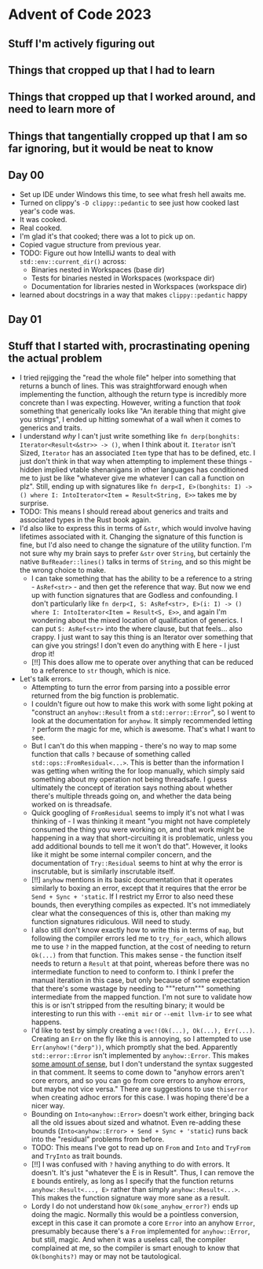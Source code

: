 Advent of Code 2023
===================

Stuff I'm actively figuring out
-------------------------------


Things that cropped up that I had to learn
------------------------------------------

Things that cropped up that I worked around, and need to learn more of
----------------------------------------------------------------------

[//]: #day-00 (TODO: I don't know how current_dir works in RustRover)
[//]: #day-01 (TODO: I need to upskill on generics, associated types, and traits)
[//]: #day-01 (TODO: I need to understand when to prefer &str over String and the implications of such)
[//]: #day-01 (TODO: I don't know the implications of Try, From, TryInto, and TryFrom)

Things that tangentially cropped up that I am so far ignoring, but it would be neat to know
-------------------------------------------------------------------------------------------

Day 00
------

* Set up IDE under Windows this time, to see what fresh hell awaits me.
* Turned on clippy's `-D clippy::pedantic` to see just how cooked last year's code was.
* It was cooked.
* Real cooked.
* I'm glad it's that cooked; there was a lot to pick up on.
* Copied vague structure from previous year.
* TODO: Figure out how IntelliJ wants to deal with `std::env::current_dir()` across:
  * Binaries nested in Workspaces (base dir)
  * Tests for binaries nested in Workspaces (workspace dir)
  * Documentation for libraries nested in Workspaces (workspace dir)
* learned about docstrings in a way that makes `clippy::pedantic` happy

Day 01
------

## Stuff that I started with, procrastinating opening the actual problem

* I tried rejigging the "read the whole file" helper into something that returns a bunch of lines. This was 
  straightforward enough when implementing the function, although the return type is incredibly more concrete than I 
  was expecting. However, writing a function that _took_ something that generically looks like "An iterable thing 
  that might give you strings", I ended up hitting somewhat of a wall when it comes to generics and traits.
* I understand _why_ I can't just write something like `fn derp(bonghits: Iterator<Result<&str>> -> ()`, when I 
  think about it. `Iterator` isn't Sized, `Iterator` has an associated `Item` type that has to be defined, etc. I 
  just don't think in that way when attempting to implement these things - hidden implied vtable shenanigans in 
  other languages has conditioned me to just be like "whatever give me whatever I can call a function on plz". Still,
  ending up with signatures like `fn derp<I, E>(bonghits: I) -> () where I: IntoIterator<Item = Result<String, E>>` 
  takes me by surprise.
* TODO: This means I should reread about generics and traits and associated types in the Rust book again.
* I'd also like to express this in terms of `&str`, which would involve having lifetimes associated with it. 
  Changing the signature of this function is fine, but I'd also need to change the signature of the utility function.
  I'm not sure why my brain says to prefer `&str` over `String`, but certainly the native `BufReader::lines()` talks 
  in terms of `String`, and so this might be the wrong choice to make. 
  * I can take something that has the ability to be a reference to a string - `AsRef<str>` - and then get the 
    reference that way. But now we end up with function signatures that are Godless and confounding. I don't 
    particularly like `fn derp<I, S: AsRef<str>, E>(i: I) -> () where I: IntoIterator<Item = Result<S, E>>`, and 
    again I'm wondering about the mixed location of qualification of generics. I can put `S: AsRef<str>` into the 
    where clause, but that feels... also crappy. I just want to say this thing is an Iterator over something that 
    can give you strings! I don't even do anything with E here - I just drop it!
  * [!!] This does allow me to operate over anything that can be reduced to a reference to `str` though, which is nice.
* Let's talk errors.
  * Attempting to turn the error from parsing into a possible error returned from the big function is 
    problematic.
  * I couldn't figure out how to make this work with some light poking at "construct an `anyhow::Result` from a 
    `std::error::Error`", so I went to look at the documentation for `anyhow`. It simply recommended letting `?` 
    perform the magic for me, which is awesome. That's what I want to see.
  * But I can't do this when mapping - there's no way to map some function that calls `?` because of something called 
    `std::ops::FromResidual<...>`. This is better than the information I was getting when writing the for loop 
    manually, which simply said something about my operation not being threadsafe. I guess ultimately the concept of 
    iteration says nothing about whether there's multiple threads going on, and whether the data being worked on is 
    threadsafe.
  * Quick googling of `FromResidual` seems to imply it's not what I was thinking of - I was thinking it meant "you 
    might not have completely consumed the thing you were working on, and that work might be happening in a way that 
    short-circuiting it is problematic, unless you add additional bounds to tell me it won't do that". However, it 
    looks like it might be some internal compiler concern, and the documentation of `Try::Residual` seems to hint at 
    why the error is inscrutable, but is similarly inscrutable itself.
  * [!!] `anyhow` mentions in its basic documentation that it operates similarly to boxing an error, except that it 
    requires that the error be `Send + Sync + 'static`. If I restrict my Error to also need these bounds, then 
    everything compiles as expected. It's not immediately clear what the consequences of this is, other than making 
    my function signatures ridiculous. Will need to study.
  * I also still don't know exactly how to write this in terms of `map`, but following the compiler errors led me to 
    `try_for_each`, which allows me to use `?` in the mapped function, at the cost of needing to return `Ok(...)` 
    from that function. This makes sense - the function itself needs to return a `Result` at that point, whereas 
    before there was no intermediate function to need to conform to. I think I prefer the manual iteration in this 
    case, but only because of some expectation that there's some wastage by needing to """return""" something 
    intermediate from the mapped function. I'm not sure to validate how this is or isn't stripped from the resulting 
    binary; it would be interesting to run this with `--emit mir` or `--emit llvm-ir` to see what happens.
  * I'd like to test by simply creating a `vec!(Ok(...), Ok(...), Err(...)`. Creating an `Err` on the fly like this 
    is annoying, so I attempted to use `Err(anyhow!("derp"))`, which promptly shat the bed. Apparently 
    `std::error::Error` isn't implemented by `anyhow::Error`. This makes [some amount of sense][anyhow_implementing],
    but I don't understand the syntax suggested in that comment. It seems to come down to "anyhow errors aren't 
    core errors, and so you can go from core errors to anyhow errors, but maybe not vice versa." There are 
    suggestions to use `thiserror` when creating adhoc errors for this case. I was hoping there'd be a nicer way.
  * Bounding on `Into<anyhow::Error>` doesn't work either, bringing back all the old issues about sized and whatnot. 
    Even re-adding these bounds (`Into<anyhow::Error> + Send + Sync + 'static`) runs back into the "residual" 
    problems from before.
  * TODO: This means I've got to read up on `From` and `Into` and `TryFrom` and `TryInto` as trait bounds.
  * [!!] I was confused with `?` having anything to do with errors. It doesn't. It's just "whatever the E is in 
    Result". Thus, I can remove the `E` bounds entirely, as long as I specify that the function returns 
    `anyhow::Result<..., E>` rather than simply `anyhow::Result<...>`. This makes the function signature way more 
    sane as a result.
  * Lordy I do not understand how `Ok(some_anyhow_error?)` ends up doing the magic. Normally this would be a 
    pointless conversion, except in this case it can promote a core `Error` into an anyhow `Error`, presumably 
    because there's a `From` implemented for `anyhow::Error`, but still, magic. And when it was a useless call, the 
    compiler complained at me, so the compiler is smart enough to know that `Ok(bonghits?)` may or may not be 
    tautological.


[anyhow_implementing]: https://github.com/dtolnay/anyhow/issues/63#issuecomment-581505403